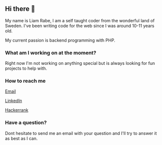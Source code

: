 ## Hi there 👋
My name is Liam Rabe, I am a self taught coder from the wonderful land
of Sweden. I've been writing code for the web since I was around 10-11 years old.

My current passion is backend programming with PHP.

### What am I working on at the moment?
Right now I'm not working on anything special but is always looking for
fun projects to help with.

### How to reach me
[Email](mailto:liamrabe@hotmail.com)

[LinkedIn](https://linkedin.com/in/liamrabe)

[Hackerrank](https://www.hackerrank.com/liamrabe)

### Have a question?
Dont hesitate to send me an email with your question and I'll try to answer
it as best as I can.
